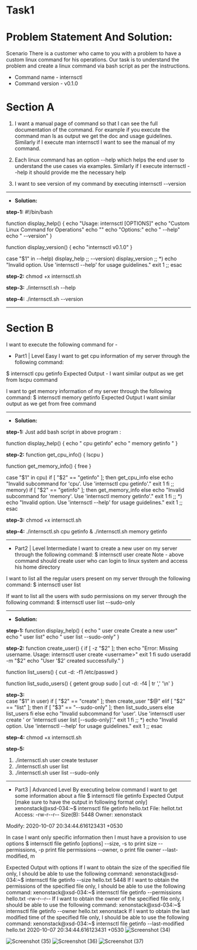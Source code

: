 # Task1
# Problem Statement And Solution:

 Scenario There is a customer who came to you with a problem to have a custom linux
command for his operations. Our task is to understand the problem and create a linux
command via bash script as per the instructions.

* Command name - internsctl
* Command version - v0.1.0
# Section A
1. I want a manual page of command so that I can see the full documentation of the command.
For example if you execute the command
man ls
as output we get the doc and usage guidelines. Similarly if I execute man internsctl I want
to see the manual of my command.
2. Each linux command has an option --help which helps the end user to understand the use
cases via examples. Similarly if I execute internsctl --help it should provide me the
necessary help

3. I want to see version of my command by executing
internsctl --version
---
* <b>Solution:</b>

<b>step-1:</b> #!/bin/bash

function display_help() {
    echo "Usage: internsctl [OPTIONS]"
    echo "Custom Linux Command for Operations"
    echo ""
    echo "Options:"
    echo "  --help"
    echo "  --version"
}

function display_version() {
    echo "internsctl v0.1.0"
}

case "$1" in
    --help)
        display_help
        ;;
    --version)
        display_version
        ;;
    *)
        echo "Invalid option. Use 'internsctl --help' for usage guidelines."
        exit 1
        ;;
esac

<b>step-2:</b> chmod +x internsctl.sh

<b>step-3:</b> ./internsctl.sh --help

<b>step-4:</b> ./internsctl.sh --version

---

# Section B
I want to execute the following command for -
* Part1 | Level Easy
I want to get cpu information of my server through the following command:

$ internsctl cpu getinfo
Expected Output -
I want similar output as we get from lscpu command

I want to get memory information of my server through the following command:
$ internsctl memory getinfo
Expected Output
I want similar output as we get from free command

---
* <b>Solution:</b>

<b>step-1:</b> Just add bash script in above program : 

  function display_help() {
    echo "  cpu getinfo"
    echo "  memory getinfo "
  }

<b>step-2:</b> function get_cpu_info() {
    lscpu
}

function get_memory_info() {
    free
}


case "$1" in
cpu)
        if [ "$2" == "getinfo" ]; then
            get_cpu_info
        else
            echo "Invalid subcommand for 'cpu'. Use 'internsctl cpu getinfo'."
            exit 1
        fi
        ;;
    memory)
        if [ "$2" == "getinfo" ]; then
            get_memory_info
        else
            echo "Invalid subcommand for 'memory'. Use 'internsctl memory getinfo'."
            exit 1
        fi
        ;;
    *)
        echo "Invalid option. Use 'internsctl --help' for usage guidelines."
        exit 1
        ;;
esac

<b>step-3:</b> chmod +x internsctl.sh

<b>step-4:</b> ./internsctl.sh cpu getinfo & 
                ./internsctl.sh memory getinfo

---

* Part2 | Level Intermediate
I want to create a new user on my server through the following command:
$ internsctl user create <username>
Note - above command should create user who can login to linux system and access his home
directory

I want to list all the regular users present on my server through the following command:
$ internsctl user list

If want to list all the users with sudo permissions on my server through the following command:
$ internsctl user list --sudo-only

---

* <b>Solution:</b>

<b>step-1:</b> 
function display_help() {
echo "  user create <username> Create a new user"
    echo "  user list"
    echo "  user list --sudo-only"
}

<b>step-2:</b> 
function create_user() {
    if [ -z "$2" ]; then
        echo "Error: Missing username. Usage: internsctl user create <username>"
        exit 1
    fi
sudo useradd -m "$2"
echo "User '$2' created successfully."
}

function list_users() {
    cut -d: -f1 /etc/passwd
}


function list_sudo_users() {
    getent group sudo | cut -d: -f4 | tr ',' '\n'
}

<b>step-3:</b>  
case "$1" in
user)
        if [ "$2" == "create" ]; then
            create_user "$@"
        elif [ "$2" == "list" ]; then
            if [ "$3" == "--sudo-only" ]; then
                list_sudo_users
            else
                list_users
            fi
        else
            echo "Invalid subcommand for 'user'. Use 'internsctl user create <username>' or 'internsctl user list [--sudo-only]'."
            exit 1
        fi
        ;;
    *)
        echo "Invalid option. Use 'internsctl --help' for usage guidelines."
        exit 1
        ;;
esac

<b>step-4:</b> chmod +x internsctl.sh

<b>step-5:</b> 
1. ./internsctl.sh user create testuser
2. ./internsctl.sh user list
3. ./internsctl.sh user list --sudo-only

---

* Part3 | Advanced Level
By executing below command I want to get some information about a file
$ internsctl file getinfo <file-name>
Expected Output [make sure to have the output in following format only]
xenonstack@xsd-034:~$ internsctl file getinfo hello.txt
File: hellot.txt
Access: -rw-r--r--
Size(B): 5448
Owner: xenonstack

Modify: 2020-10-07 20:34:44.616123431 +0530

In case I want only specific information then I must have a provision to use options
$ internsctl file getinfo [options] <file-name>
--size, -s to print size
--permissions, -p print file permissions
--owner, o print file owner
--last-modified, m

Expected Output with options
If I want to obtain the size of the specified file only, I should be able to use the following
command:
xenonstack@xsd-034:~$ internsctl file getinfo --size hello.txt
5448
If I want to obtain the permissions of the specified file only, I should be able to use the following
command:
xenonstack@xsd-034:~$ internsctl file getinfo --permissions hello.txt
-rw-r--r--
If I want to obtain the owner of the specified file only, I should be able to use the following
command:
xenonstack@xsd-034:~$ internsctl file getinfo --owner hello.txt
xenonstack
If I want to obtain the last modified time of the specified file only, I should be able to use the
following command:
xenonstack@xsd-034:~$ internsctl file getinfo --last-modified hello.txt
2020-10-07 20:34:44.616123431 +0530
![Screenshot (34)](https://github.com/Suprabhatgit/Task1/assets/141928640/01d36067-f142-4d2f-b34d-dfcad9bbbed7)

![Screenshot (35)](https://github.com/Suprabhatgit/Task1/assets/141928640/2db74ddc-50d9-4c46-ac8e-4dd8ca76c9d8)
![Screenshot (36)](https://github.com/Suprabhatgit/Task1/assets/141928640/5c3d5a1e-eafe-4209-958b-648588c7e0b2)
![Screenshot (37)](https://github.com/Suprabhatgit/Task1/assets/141928640/22bc1312-fe44-4f90-adba-b3386a36499d)
